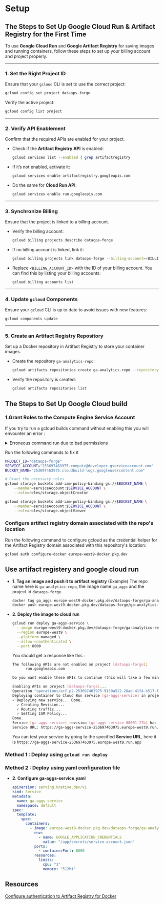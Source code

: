 # Setup

## The Steps to Set Up Google Cloud Run & Artifact Registry for the First Time

To use **Google Cloud Run** and **Google Artifact Registry** for saving images and running containers, follow these steps to set up your billing account and project properly.

---

### **1. Set the Right Project ID**

Ensure that your `gcloud` CLI is set to use the correct project:

```bash
gcloud config set project dataops-forge
```

Verify the active project:

```bash
gcloud config list project
```

---

### **2. Verify API Enablement**

Confirm that the required APIs are enabled for your project.

- Check if the **Artifact Registry API** is enabled:

  ```bash
  gcloud services list --enabled | grep artifactregistry
  ```

- If it’s not enabled, activate it:

  ```bash
  gcloud services enable artifactregistry.googleapis.com
  ```

- Do the same for **Cloud Run API**:

  ```bash
  gcloud services enable run.googleapis.com
  ```

---

### **3. Synchronize Billing**

Ensure that the project is linked to a billing account.

- Verify the billing account:

  ```bash
  gcloud billing projects describe dataops-forge
  ```

- If no billing account is linked, link it:

  ```bash
  gcloud billing projects link dataops-forge --billing-account=<BILLING_ACCOUNT_ID>
  ```

- Replace `<BILLING_ACCOUNT_ID>` with the ID of your billing account. You can find this by listing your billing accounts:

  ```bash
  gcloud billing accounts list
  ```

---

### **4. Update `gcloud` Components**

Ensure your `gcloud` CLI is up to date to avoid issues with new features:

```bash
gcloud components update
```

---

### **5. Create an Artifact Registry Repository**

Set up a Docker repository in Artifact Registry to store your container images.

- Create the repository `ga-analytics-repo`:

  ```bash
  gcloud artifacts repositories create ga-analytics-repo --repository-format=docker --location=europe-west9 --description="Repository for GA Analytics service, with exposed analysis"
  ```

- Verify the repository is created:

  ```bash
  gcloud artifacts repositories list
  ```

## The Steps to Set Up Google Cloud build

### **1.Grant Roles to the Compute Engine Service Account**

If you try to run a gcloud builds command without enabling this you will envounter an error :

<!-- markdownlint-disable MD033 -->
<details>
  <summary>Erroneous command run due to bad permissions</summary>

    - Command example :

      ```bash
      iyid@Torque-007:~/workspaces/DataOps-Forge/services/public_apis/ga_aggs$ gcloud builds submit --config=cloudbuild.yaml --substitutions=_APP_NAME=$APP_NAME,_SERVICE_NAME=$SERVICE_NAME
      ```
    - Output :

      ```plaintext
      Creating temporary archive of 8 file(s) totalling 4.3 KiB before compression.
      Uploading tarball of [.] to [gs://dataops-forge_cloudbuild/source/1735947057.832211-187158dc842c47a1aea19b26432b7346.tgz]
      API [cloudbuild.googleapis.com] not enabled on project [dataops-forge]. Would you like to enable and retry (this will take a few minutes)? (y/N)?  y
      Enabling service [cloudbuild.googleapis.com] on project [dataops-forge]...
      Operation "operations/acf.p2-253697463975-9a8a832d-6aff-4d95-a3f3-2667883b22e8" finished successfully.
      ERROR: (gcloud.builds.submit) FAILED_PRECONDITION: invalid bucket "253697463975.cloudbuild-logs.googleusercontent.com"; service account 253697463975-compute@developer.gserviceaccount.com does not have access to the bucket
      ```

</details>

Run the following commands to fix it

```bash
PROJECT_ID="dataops-forge"
SERVICE_ACCOUNT="253697463975-compute@developer.gserviceaccount.com"
BUCKET_NAME="253697463975.cloudbuild-logs.googleusercontent.com"

# Grant the necessary roles
gcloud storage buckets add-iam-policy-binding gs://$BUCKET_NAME \
    --member=serviceAccount:$SERVICE_ACCOUNT \
    --role=roles/storage.objectCreator

gcloud storage buckets add-iam-policy-binding gs://$BUCKET_NAME \
    --member=serviceAccount:$SERVICE_ACCOUNT \
    --role=roles/storage.objectViewer

```

### Configure artifact registry domain associated with the repo's location

Run the following command to configure gcloud as the credential helper for the Artifact Registry domain associated with this repository's location:

```bash
gcloud auth configure-docker europe-west9-docker.pkg.dev
```

## Use artifact registery and google cloud run

- **1. Tag an image and push it to artifact registry** (Example)
  The repo name here is `ga-analytics-repo`, the image name `ga_aggs` and the project id `dataops-forge`.

  ```bash
  docker tag ga_aggs europe-west9-docker.pkg.dev/dataops-forge/ga-analytics-repo/ga_aggs
  docker push europe-west9-docker.pkg.dev/dataops-forge/ga-analytics-repo/ga_aggs
  ```

- **2. Deploy the image to cloud run**

  ```bash
  gcloud run deploy ga-aggs-service \
    --image europe-west9-docker.pkg.dev/dataops-forge/ga-analytics-repo/ga_aggs \
    --region europe-west9 \
    --platform managed \
    --allow-unauthenticated \
    --port 8000
  ```

  You should get a response like this :

  ```bash
  The following APIs are not enabled on project [dataops-forge]:
        run.googleapis.com

  Do you want enable these APIs to continue (this will take a few minutes)? (Y/n)?  Y

  Enabling APIs on project [dataops-forge]...
  Operation "operations/acf.p2-253697463975-9130a522-26ad-41f4-b517-fc30339ad7a2" finished successfully.
  Deploying container to Cloud Run service [ga-aggs-service] in project [dataops-forge] region [europe-west9]
  ✓ Deploying new service... Done.
    ✓ Creating Revision...
    ✓ Routing traffic...
    ✓ Setting IAM Policy...
  Done.
  Service [ga-aggs-service] revision [ga-aggs-service-00001-27b] has been deployed and is serving 100 percent of traffic.
  Service URL: https://ga-aggs-service-253697463975.europe-west9.run.app
  ```

  You can test your service by going to the specified **Service URL**, here it is `https://ga-aggs-service-253697463975.europe-west9.run.app`

### Method 1 : Deploy using `gcloud run deploy`

### Method 2 : Deploy using yaml configuration file

- **2. Configure ga-aggs-service.yaml**

  ```yaml
  apiVersion: serving.knative.dev/v1
  kind: Service
  metadata:
    name: ga-aggs-service
    namespace: default
  spec:
    template:
      spec:
        containers:
          - image: europe-west9-docker.pkg.dev/dataops-forge/ga-analytics-repo/ga_aggs
            env:
              - name: GOOGLE_APPLICATION_CREDENTIALS
                value: "/app/secrets/service-account.json"
            ports:
              - containerPort: 8000
            resources:
              limits:
                cpu: "1"
                memory: "512Mi"
  ```

## Resources

[Configure authentication to Artifact Registry for Docker](https://cloud.google.com/artifact-registry/docs/docker/authentication)
